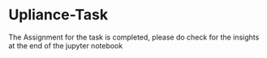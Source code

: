 # Upliance-Task
The Assignment for the task is completed, please do check for the insights at the end of the jupyter notebook
